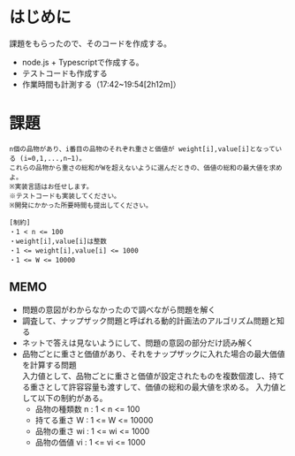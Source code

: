 # はじめに
課題をもらったので、そのコードを作成する。

- node.js + Typescriptで作成する。
- テストコードも作成する
- 作業時間も計測する（17:42~19:54[2h12m]）


# 課題

``` 
n個の品物があり、i番目の品物のそれぞれ重さと価値が weight[i],value[i]となっている (i=0,1,...,n−1)。
これらの品物から重さの総和がWを超えないように選んだときの、価値の総和の最大値を求めよ。
※実装言語はお任せします。
※テストコードも実装してください。
※開発にかかった所要時間も提出してください。

[制約]
・1 < n <= 100
・weight[i],value[i]は整数
・1 <= weight[i],value[i] <= 1000
・1 <= W <= 10000
```

## MEMO

- 問題の意図がわからなかったので調べながら問題を解く
- 調査して、ナップザック問題と呼ばれる動的計画法のアルゴリズム問題と知る
- ネットで答えは見ないようにして、問題の意図の部分だけ読み解く
- 品物ごとに重さと価値があり、それをナップザックに入れた場合の最大価値を計算する問題  
入力値として、品物ごとに重さと価値が設定されたものを複数個渡し、持てる重さとして許容容量も渡すして、価値の総和の最大値を求める。
入力値として以下の制約がある。
    - 品物の種類数 n : 1 < n <= 100
    - 持てる重さ W : 1 <= W <= 10000
    - 品物の重さ wi : 1 <= wi <= 1000
    - 品物の価値 vi : 1 <= vi <= 1000
